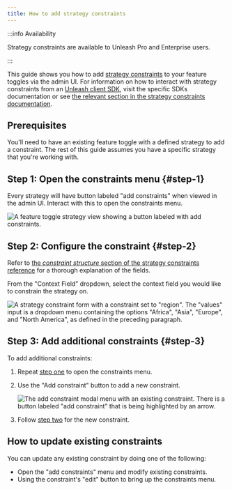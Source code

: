 ```yaml
---
title: How to add strategy constraints
---
```


:::info Availability 

Strategy constraints are available to Unleash Pro and Enterprise users. 

:::

This guide shows you how to add [strategy constraints](../advanced/strategy-constraints.md) to your feature toggles via the admin UI. For information on how to interact with strategy constraints from an [Unleash client SDK](../sdks/index.md), visit the specific SDKs documentation or see [the relevant section in the strategy constraints documentation](../advanced/strategy-constraints.md#sdks 'strategy constraints documentation, section on interacting with constraints from client SDKs').

## Prerequisites

You'll need to have an existing feature toggle with a defined strategy to add a constraint. The rest of this guide assumes you have a specific strategy that you're working with.

## Step 1: Open the constraints menu {#step-1}

Every strategy will have button labeled "add constraints" when viewed in the admin UI. Interact with this to open the constraints menu.

![A feature toggle strategy view showing a button labeled with add constraints.](/img/add-constraint.png)

## Step 2: Configure the constraint {#step-2}

Refer to [the _constraint structure_ section of the strategy constraints reference](../advanced/strategy-constraints.md#constraint-structure) for a thorough explanation of the fields.

From the "Context Field" dropdown, select the context field you would like to constrain the strategy on.

![A strategy constraint form with a constraint set to "region". The "values" input is a dropdown menu containing the options "Africa", "Asia", "Europe", and "North America", as defined in the preceding paragraph.](/img/constraints-add-to-strategy.png)

## Step 3: Add additional constraints {#step-3}

To add additional constraints:

1. Repeat [step one](#step-1 'step 1: open the constraints menu') to open the constraints menu.
2. Use the "Add constraint" button to add a new constraint.

   ![The add constraint modal menu with an existing constraint. There is a button labeled "add constraint" that is being highlighted by an arrow.](/img/constraints-add-additional.png)

3. Follow [step two](#step-2 'step 2: configure the constraint') for the new constraint.

## How to update existing constraints

You can update any existing constraint by doing one of the following:

- Open the "add constraints" menu and modify existing constraints.
- Using the constraint's "edit" button to bring up the constraints menu.
